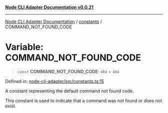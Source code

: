 [**Node CLI Adapter Documentation v0.0.21**](../../README.md)

***

[Node CLI Adapter Documentation](../../modules.md) / [constants](../README.md) / COMMAND\_NOT\_FOUND\_CODE

# Variable: COMMAND\_NOT\_FOUND\_CODE

> `const` **COMMAND\_NOT\_FOUND\_CODE**: `404` = `404`

Defined in: [node-cli-adapter/src/constants.ts:15](https://github.com/stonemjs/node-cli-adapter/blob/4ca37b2b0c5fee68c5c4db257f745b084b64de79/src/constants.ts#L15)

A constant representing the default command not found code.

This constant is used to indicate that a command was not found or does not exist.
